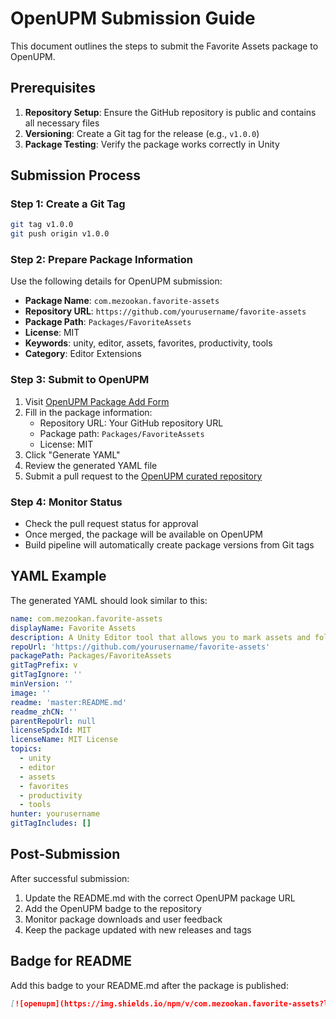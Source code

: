 # OpenUPM Submission Guide

This document outlines the steps to submit the Favorite Assets package to OpenUPM.

## Prerequisites

1. **Repository Setup**: Ensure the GitHub repository is public and contains all necessary files
2. **Versioning**: Create a Git tag for the release (e.g., `v1.0.0`)
3. **Package Testing**: Verify the package works correctly in Unity

## Submission Process

### Step 1: Create a Git Tag

```bash
git tag v1.0.0
git push origin v1.0.0
```

### Step 2: Prepare Package Information

Use the following details for OpenUPM submission:

- **Package Name**: `com.mezookan.favorite-assets`
- **Repository URL**: `https://github.com/yourusername/favorite-assets`
- **Package Path**: `Packages/FavoriteAssets`
- **License**: MIT
- **Keywords**: unity, editor, assets, favorites, productivity, tools
- **Category**: Editor Extensions

### Step 3: Submit to OpenUPM

1. Visit [OpenUPM Package Add Form](https://openupm.com/packages/add/)
2. Fill in the package information:
   - Repository URL: Your GitHub repository URL
   - Package path: `Packages/FavoriteAssets`
   - License: MIT
3. Click "Generate YAML"
4. Review the generated YAML file
5. Submit a pull request to the [OpenUPM curated repository](https://github.com/openupm/openupm)

### Step 4: Monitor Status

- Check the pull request status for approval
- Once merged, the package will be available on OpenUPM
- Build pipeline will automatically create package versions from Git tags

## YAML Example

The generated YAML should look similar to this:

```yaml
name: com.mezookan.favorite-assets
displayName: Favorite Assets
description: A Unity Editor tool that allows you to mark assets and folders as favorites for quick access through a dedicated window with context menu integration.
repoUrl: 'https://github.com/yourusername/favorite-assets'
packagePath: Packages/FavoriteAssets
gitTagPrefix: v
gitTagIgnore: ''
minVersion: ''
image: ''
readme: 'master:README.md'
readme_zhCN: ''
parentRepoUrl: null
licenseSpdxId: MIT
licenseName: MIT License
topics:
  - unity
  - editor
  - assets
  - favorites
  - productivity
  - tools
hunter: yourusername
gitTagIncludes: []
```

## Post-Submission

After successful submission:

1. Update the README.md with the correct OpenUPM package URL
2. Add the OpenUPM badge to the repository
3. Monitor package downloads and user feedback
4. Keep the package updated with new releases and tags

## Badge for README

Add this badge to your README.md after the package is published:

```markdown
[![openupm](https://img.shields.io/npm/v/com.mezookan.favorite-assets?label=openupm&registry_uri=https://package.openupm.com)](https://openupm.com/packages/com.mezookan.favorite-assets/)
```